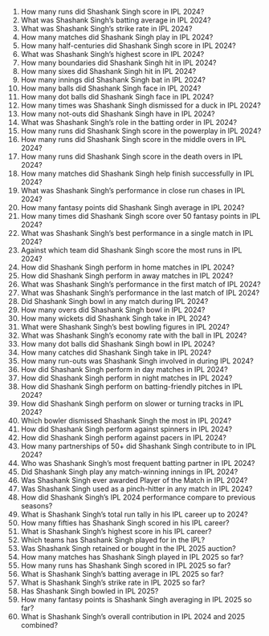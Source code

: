 1. How many runs did Shashank Singh score in IPL 2024?  
2. What was Shashank Singh’s batting average in IPL 2024?  
3. What was Shashank Singh’s strike rate in IPL 2024?  
4. How many matches did Shashank Singh play in IPL 2024?  
5. How many half-centuries did Shashank Singh score in IPL 2024?  
6. What was Shashank Singh’s highest score in IPL 2024?  
7. How many boundaries did Shashank Singh hit in IPL 2024?  
8. How many sixes did Shashank Singh hit in IPL 2024?  
9. How many innings did Shashank Singh bat in IPL 2024?  
10. How many balls did Shashank Singh face in IPL 2024?  
11. How many dot balls did Shashank Singh face in IPL 2024?  
12. How many times was Shashank Singh dismissed for a duck in IPL 2024?  
13. How many not-outs did Shashank Singh have in IPL 2024?  
14. What was Shashank Singh’s role in the batting order in IPL 2024?  
15. How many runs did Shashank Singh score in the powerplay in IPL 2024?  
16. How many runs did Shashank Singh score in the middle overs in IPL 2024?  
17. How many runs did Shashank Singh score in the death overs in IPL 2024?  
18. How many matches did Shashank Singh help finish successfully in IPL 2024?  
19. What was Shashank Singh’s performance in close run chases in IPL 2024?  
20. How many fantasy points did Shashank Singh average in IPL 2024?  
21. How many times did Shashank Singh score over 50 fantasy points in IPL 2024?  
22. What was Shashank Singh’s best performance in a single match in IPL 2024?  
23. Against which team did Shashank Singh score the most runs in IPL 2024?  
24. How did Shashank Singh perform in home matches in IPL 2024?  
25. How did Shashank Singh perform in away matches in IPL 2024?  
26. What was Shashank Singh’s performance in the first match of IPL 2024?  
27. What was Shashank Singh’s performance in the last match of IPL 2024?  
28. Did Shashank Singh bowl in any match during IPL 2024?  
29. How many overs did Shashank Singh bowl in IPL 2024?  
30. How many wickets did Shashank Singh take in IPL 2024?  
31. What were Shashank Singh’s best bowling figures in IPL 2024?  
32. What was Shashank Singh’s economy rate with the ball in IPL 2024?  
33. How many dot balls did Shashank Singh bowl in IPL 2024?  
34. How many catches did Shashank Singh take in IPL 2024?  
35. How many run-outs was Shashank Singh involved in during IPL 2024?  
36. How did Shashank Singh perform in day matches in IPL 2024?  
37. How did Shashank Singh perform in night matches in IPL 2024?  
38. How did Shashank Singh perform on batting-friendly pitches in IPL 2024?  
39. How did Shashank Singh perform on slower or turning tracks in IPL 2024?  
40. Which bowler dismissed Shashank Singh the most in IPL 2024?  
41. How did Shashank Singh perform against spinners in IPL 2024?  
42. How did Shashank Singh perform against pacers in IPL 2024?  
43. How many partnerships of 50+ did Shashank Singh contribute to in IPL 2024?  
44. Who was Shashank Singh’s most frequent batting partner in IPL 2024?  
45. Did Shashank Singh play any match-winning innings in IPL 2024?  
46. Was Shashank Singh ever awarded Player of the Match in IPL 2024?  
47. Was Shashank Singh used as a pinch-hitter in any match in IPL 2024?  
48. How did Shashank Singh’s IPL 2024 performance compare to previous seasons?  
49. What is Shashank Singh’s total run tally in his IPL career up to 2024?  
50. How many fifties has Shashank Singh scored in his IPL career?  
51. What is Shashank Singh’s highest score in his IPL career?  
52. Which teams has Shashank Singh played for in the IPL?  
53. Was Shashank Singh retained or bought in the IPL 2025 auction?  
54. How many matches has Shashank Singh played in IPL 2025 so far?  
55. How many runs has Shashank Singh scored in IPL 2025 so far?  
56. What is Shashank Singh’s batting average in IPL 2025 so far?  
57. What is Shashank Singh’s strike rate in IPL 2025 so far?  
58. Has Shashank Singh bowled in IPL 2025?  
59. How many fantasy points is Shashank Singh averaging in IPL 2025 so far?  
60. What is Shashank Singh’s overall contribution in IPL 2024 and 2025 combined?